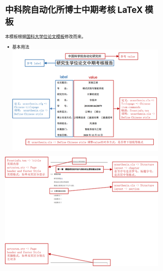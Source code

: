 # 中科院自动化所博士中期考核 LaTeX 模板

本模板根据[国科大学位论文模板](https://github.com/mohuangrui/ucasthesis)修改而来。

- 基本用法
![封面设计](/Img/Others/example1.png)

![页眉页脚设计](/Img/Others/example2.png)
